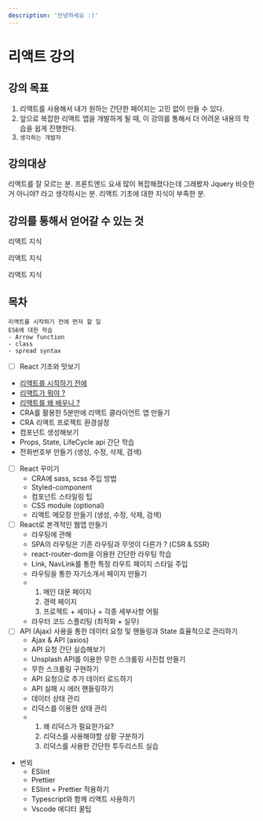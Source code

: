 ```yaml
---
description: '안녕하세요 :)'
---
```


# 리액트 강의

## 강의 목표

1. 리액트를 사용해서 내가 원하는 간단한 페이지는 고민 없이 만들 수 있다.
2. 앞으로 복잡한 리액트 앱을 개발하게 될 때, 이 강의를 통해서 더 어려운 내용의 학습을 쉽게 진행한다.
3. `생각하는 개발자`

## 강의대상

리액트를 잘 모르는 분. 프론트엔드 요새 많이 복잡해졌다는데 그래봤자 Jquery 비슷한 거 아니야? 라고 생각하시는 분. 리액트 기초에 대한 지식이 부족한 분.

## 강의를 통해서 얻어갈 수 있는 것

리액트 지식

리액트 지식

리액트 지식

## 목차

```text
리액트를 시작하기 전에 먼저 할 일
ES6에 대한 학습
- Arrow function
- class
- spread syntax
```



* [ ] React 기초와 맛보기 
* [리액트를 시작하기 전에](1.-react.md)
* [리액트가 뭐야 ?](1.-react-react.md)
* [리액트를 왜 배우니 ?](why-learn-react.md)
* CRA를 활용한 5분만에 리액트 클라이언트 앱 만들기
* CRA 리액트 프로젝트 환경설정
* 컴포넌트 생성해보기
* Props, State, LifeCycle api 간단 학습
* 전화번호부 만들기 \(생성, 수정, 삭제, 검색\) 
* [ ] React 꾸미기
  * CRA에 sass, scss 주입 방법
  * Styled-component
  * 컴포넌트 스타일링 팁
  * CSS module \(optional\)
  * 리액트 메모장 만들기 \(생성, 수정, 삭제, 검색\) 
* [ ] React로 본격적인 웹앱 만들기
  * 라우팅에 관해
  * SPA의 라우팅은 기존 라우팅과 무엇이 다른가 ? \(CSR & SSR\)
  * react-router-dom을 이용한 간단한 라우팅 학습
  * Link, NavLink를 통한 특정 라우트 페이지 스타일 주입
  * 라우팅을 통한 자기소개서 페이지 만들기
  * 1. 메인 대문 페이지
    2. 경력 페이지
    3. 프로젝트 + 세미나 + 각종 세부사항 어필
  * 라우터 코드 스플리팅 \(최적화 + 실무\) 
* [ ] API \(Ajax\) 사용을 통한 데이터 요청 및 핸들링과 State 효율적으로 관리하기
  * Ajax & API \(axios\)
  * API 요청 간단 실습해보기
  * Unsplash API를 이용한 무한 스크롤링 사진첩 만들기
  * 무한 스크롤링 구현하기
  * API 요청으로 추가 데이터 로드하기
  * API 실패 시 에러 핸들링하기
  * 데이터 상태 관리
  * 리덕스를 이용한 상태 관리
  * 1. 왜 리덕스가 필요한가요?
    2. 리덕스를 사용해야할 상황 구분하기
    3. 리덕스를 사용한 간단한 투두리스트 실습 
* 번외
  * ESlint
  * Prettier
  * ESlint + Prettier 적용하기
  * Typescript와 함께 리액트 사용하기
  * Vscode 에디터 꿀팁

